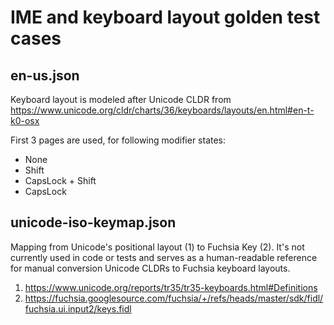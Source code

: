 IME and keyboard layout golden test cases
===

en-us.json
---
Keyboard layout is modeled after Unicode CLDR from
<https://www.unicode.org/cldr/charts/36/keyboards/layouts/en.html#en-t-k0-osx>

First 3 pages are used, for following modifier states:

- None
- Shift
- CapsLock + Shift
- CapsLock

unicode-iso-keymap.json
---
Mapping from Unicode's positional layout (1) to Fuchsia Key (2). It's not currently
used in code or tests and serves as a human-readable reference for manual conversion
Unicode CLDRs to Fuchsia keyboard layouts.

1. <https://www.unicode.org/reports/tr35/tr35-keyboards.html#Definitions>
2. <https://fuchsia.googlesource.com/fuchsia/+/refs/heads/master/sdk/fidl/fuchsia.ui.input2/keys.fidl>
